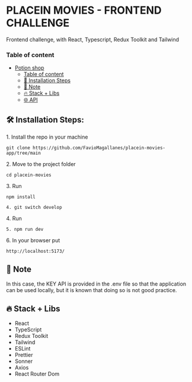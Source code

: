 # PLACEIN MOVIES - FRONTEND CHALLENGE

Frontend challenge, with React, Typescript, Redux Toolkit and Tailwind

### Table of content

- [Potion shop](#potionshop)
  - [Table of content](#table-of-content)
  - [🚀 Installation Steps](#-installation-steps)
  - [🚩 Note](#-note)
  - [🔥 Stack + Libs](#-stack--libs)
  - [🌐 API](#-weather-api)

<h2>🛠️ Installation Steps:</h2>

<p>1. Install the repo in your machine</p>

`git clone https://github.com/FavioMagallanes/placein-movies-app/tree/main`

<p>2. Move to the project folder</p>

`cd placein-movies`

<p>3. Run</p>

`npm install`

`4. git switch develop`

<p>4. Run</p>

`5. npm run dev`

<p>6. In your browser put</p>

`http://localhost:5173/`

## 🚩 Note

<p>In this case, the KEY API is provided in the .env file so that the application can be used locally, but it is known that doing so is not good practice.</p>

## 🔥 Stack + Libs

- React
- TypeScript
- Redux Toolkit
- Tailwind
- ESLint
- Prettier
- Sonner
- Axios
- React Router Dom
